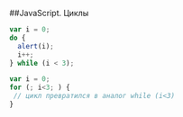 ##JavaScript. Циклы

```javascript
var i = 0;
do {
  alert(i);
  i++;
} while (i < 3);

var i = 0;
for (; i<3; ) {
 // цикл превратился в аналог while (i<3)
}
```
